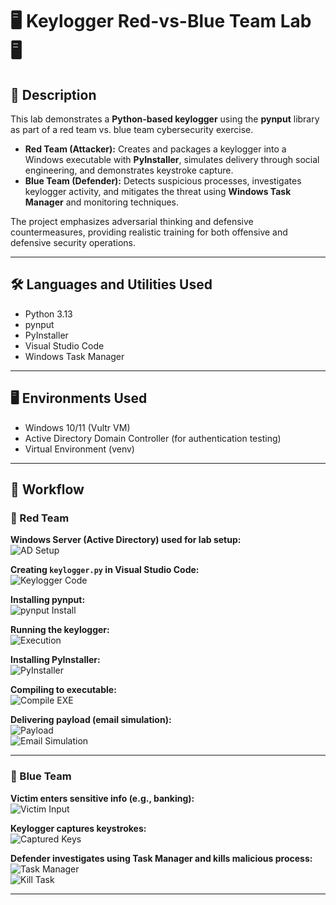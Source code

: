 # 🖥️ Keylogger Red-vs-Blue Team Lab 🖥️  

## 📖 Description  
This lab demonstrates a **Python-based keylogger** using the **pynput** library as part of a red team vs. blue team cybersecurity exercise.  

- **Red Team (Attacker):** Creates and packages a keylogger into a Windows executable with **PyInstaller**, simulates delivery through social engineering, and demonstrates keystroke capture.  
- **Blue Team (Defender):** Detects suspicious processes, investigates keylogger activity, and mitigates the threat using **Windows Task Manager** and monitoring techniques.  

The project emphasizes adversarial thinking and defensive countermeasures, providing realistic training for both offensive and defensive security operations.  

---

## 🛠️ Languages and Utilities Used  

- Python 3.13  
- pynput  
- PyInstaller  
- Visual Studio Code  
- Windows Task Manager  

---

## 🖥️ Environments Used  

- Windows 10/11 (Vultr VM)  
- Active Directory Domain Controller (for authentication testing)  
- Virtual Environment (venv)  

---

## 🔄 Workflow  

### 🔴 Red Team  

**Windows Server (Active Directory) used for lab setup:**  
![AD Setup](https://i.imgur.com/ePrPX0w.png)  

**Creating `keylogger.py` in Visual Studio Code:**  
![Keylogger Code](https://i.imgur.com/z1ezUmI.png)  

**Installing pynput:**  
![pynput Install](https://i.imgur.com/eXGMEH7.png)  

**Running the keylogger:**  
![Execution](https://i.imgur.com/0cKrMkA.png)  

**Installing PyInstaller:**  
![PyInstaller](https://i.imgur.com/NU4WYst.png)  

**Compiling to executable:**  
![Compile EXE](https://i.imgur.com/NKSrqYi.png)  

**Delivering payload (email simulation):**  
![Payload](https://i.imgur.com/tyHbeEz.png)  
![Email Simulation](https://i.imgur.com/XKIvdpF.png)  

---

### 🔵 Blue Team  

**Victim enters sensitive info (e.g., banking):**  
![Victim Input](https://i.imgur.com/fZq1HF2.png)  

**Keylogger captures keystrokes:**  
![Captured Keys](https://i.imgur.com/pElNzdG.png)  

**Defender investigates using Task Manager and kills malicious process:**  
![Task Manager](https://i.imgur.com/CMObJRb.png)  
![Kill Task](https://i.imgur.com/UgL7NuF.png)  

---
